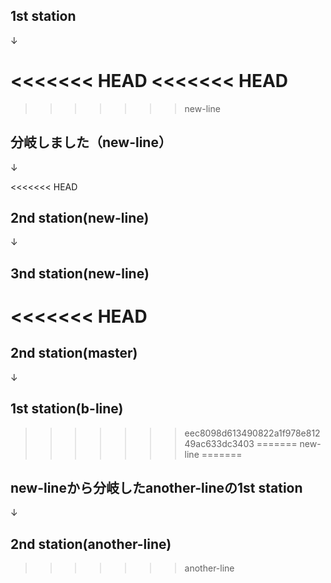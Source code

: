 ## 1st station

↓

<<<<<<< HEAD
<<<<<<< HEAD
=======
>>>>>>> new-line
## 分岐しました（new-line）

↓

<<<<<<< HEAD
## 2nd station(new-line)

↓

## 3nd station(new-line)
<<<<<<< HEAD
=======
## 2nd station(master)

↓

## 1st station(b-line)
>>>>>>> eec8098d613490822a1f978e81249ac633dc3403
=======
>>>>>>> new-line
=======
## new-lineから分岐したanother-lineの1st station

↓

## 2nd station(another-line)
>>>>>>> another-line
